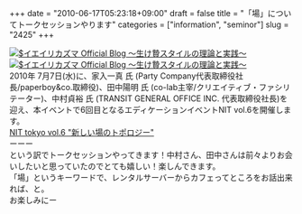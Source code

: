 +++
date = "2010-06-17T05:23:18+09:00"
draft = false
title = "「場」についてトークセッションやります"
categories = ["information", "seminor"]
slug = "2425"
+++

<p><a href="/images/ameblo/blog_import_4f7a3952c815c.jpg"><img src="/images/ameblo/blog_import_4f7a3952c815c.jpg"  alt="$イエイリカズマ Official Blog ～生け贄スタイルの理論と実践～" border="0" /></a><br />
<a href="/images/ameblo/blog_import_4f7a39531e531.gif"><img src="/images/ameblo/blog_import_4f7a39531e531.gif"  alt="$イエイリカズマ Official Blog ～生け贄スタイルの理論と実践～" border="0" /></a><br />
2010年 7月7日(水)に、家入一真 氏 (Party Company代表取締役社長/paperboy&co.取締役)、田中陽明 氏 (co-lab主宰/クリエイティブ・ファシリテーター)、中村貞裕 氏 (TRANSIT GENERAL OFFICE INC. 代表取締役社長)を迎え、本イベントで6回目となるエディケーションイベントNIT vol.6を開催します。<br />
<a href="http://antenna7.com/art/2010/06/nit-tokyo-vol6.html" target="_blank">NIT tokyo vol.6 "新しい場のトポロジー"</a><br />
ーーー<br />
という訳でトークセッションやってきます！中村さん、田中さんは前々よりお会いしたいと思っていたのでとても嬉しい！楽しんできます。<br />
「場」というキーワードで、レンタルサーバーからカフェってところをお話出来れば、と。<br />
お楽しみにー</p>

